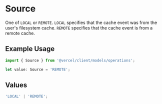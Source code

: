 # Source

One of `LOCAL` or `REMOTE`. `LOCAL` specifies that the cache event was from the user's filesystem cache. `REMOTE` specifies that the cache event is from a remote cache.

## Example Usage

```typescript
import { Source } from '@vercel/client/models/operations';

let value: Source = 'REMOTE';
```

## Values

```typescript
'LOCAL' | 'REMOTE';
```
